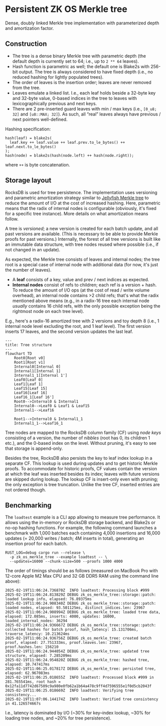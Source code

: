 # Persistent ZK OS Merkle tree

Dense, doubly linked Merkle tree implementation with parameterized depth and amortization factor.

## Construction

- The tree is a dense binary Merkle tree with parametric depth (the default depth is currently set to 64; i.e., up to
  `2 ** 64` leaves).
- Hash function is parametric as well; the default one is Blake2s with 256-bit output. The tree is always considered to
  have fixed depth (i.e., no reduced hashing for lightly populated trees).
- The order of leaves is the insertion order; leaves are never removed from the tree.
- Leaves emulate a linked list. I.e., each leaf holds beside a 32-byte key and 32-byte value, 0-based indices in the
  tree to leaves with lexicographically previous and next keys.
- There are 2 pre-inserted guard leaves with min / max keys (i.e., `[0_u8; 32]` and `[u8::MAX; 32]`). As such, all
  “real” leaves always have previous / next pointers well-defined.

Hashing specification:

```text
hash(leaf) = blake2s(
  leaf.key ++ leaf.value ++ leaf.prev.to_le_bytes() ++ leaf.next.to_le_bytes()
);
hash(node) = blake2s(hash(node.left) ++ hash(node.right));
```

where `++` is byte concatenation.

## Storage layout

RocksDB is used for tree persistence. The implementation uses versioning and parametric amortization strategy similar to
[Jellyfish Merkle tree] to reduce the amount of I/O at the cost of increased hashing. Here, parametric means that the
radix of internal nodes is configurable (obviously, it's fixed for a specific tree instance). More details on what
amortization means follow.

A tree is _versioned_; a new version is created for each batch update, and all past versions are available. (This is
necessary to be able to provide Merkle proofs for past versions.) Internally, the forest of all tree versions is built
like an immutable data structure, with tree nodes reused where possible (i.e., if not changed in an update).

As expected, the Merkle tree consists of leaves and internal nodes; the tree root is a special case of internal node
with additional data (for now, it's just the number of leaves).

- A **leaf** consists of a key, value and prev / next indices as expected.
- **Internal nodes** consist of refs to children; each ref is a version + hash. To reduce the amount of I/O ops (at the
  cost of read / write volume overhead), an internal node contains >2 child refs; that's what the radix mentioned above
  means (e.g., in a radix-16 tree each internal node _usually_ contains 16 child refs, with the only possible exception
  being the rightmost node on each tree level).

E.g., here's a radix-16 amortized tree with 2 versions and toy depth 8 (i.e., 1 internal node level excluding the root,
and 1 leaf level). The first version inserts 17 leaves, and the second version updates the last leaf.

```mermaid
---
title: Tree structure
---
flowchart TD
    Root0[Root v0]
    Root1[Root v1]
    Internal0[Internal 0]
    Internal1[Internal 1]
    Internal1_1[Internal 1']
    Leaf0[Leaf 0]
    Leaf1[Leaf 1]
    Leaf15[Leaf 15]
    Leaf16[Leaf 16]
    Leaf16_1[Leaf 16']
    Root0-->Internal0 & Internal1
    Internal0-->Leaf0 & Leaf1 & Leaf15
    Internal1-->Leaf16

    Root1-->Internal0 & Internal1_1
    Internal1_1-->Leaf16_1
```

Tree nodes are mapped to the RocksDB column family (CF) using _node keys_ consisting of a version, the number of
_nibbles_ (root has 0, its children 1 etc.), and the 0-based index on the level. Without pruning, it's easy to see that
storage is append-only.

Besides the tree, RocksDB also persists the key to leaf index lookup in a separate CF. This lookup is used during
updates and to get historic Merkle proofs. To accommodate for historic proofs, CF values contain the version at which
the leaf was inserted besides its index; leaves with future versions are skipped during lookup. The lookup CF is
insert-only even with pruning; the only exception is tree truncation. Unlike the tree CF, inserted entries are not
ordered though.

## Benchmarking

The `loadtest` example is a CLI app allowing to measure tree performance. It allows using the in-memory or RocksDB
storage backend, and Blake2s or no-op hashing functions. For example, the following command launches a benchmark with
1,000 batches each containing 4,000 insertions and 16,000 updates (= 20,000 writes / batch; 4M inserts in total),
generating an insertion proof for each batch.

```shell
RUST_LOG=debug cargo run --release \
  -p zk_os_merkle_tree --example loadtest -- \
  --updates=16000 --chunk-size=500 --proofs 1000 4000
```

The order of timings should be as follows (measured on MacBook Pro with 12-core Apple M2 Max CPU and 32 GB DDR5 RAM
using the command line above):

```text
2025-02-19T11:06:24.736870Z  INFO loadtest: Processing block #999
2025-02-19T11:06:24.813829Z DEBUG zk_os_merkle_tree::storage::patch: loaded lookup info, elapsed: 76.89375ms
2025-02-19T11:06:24.908340Z DEBUG zk_os_merkle_tree::storage::patch: loaded nodes, elapsed: 93.501125ms, distinct_indices.len: 23967
2025-02-19T11:06:24.908994Z DEBUG zk_os_merkle_tree: loaded tree data, elapsed: 172.085ms, inserts: 4000, updates: 16000, loaded_internal_nodes: 36294
2025-02-19T11:06:24.936667Z DEBUG zk_os_merkle_tree::storage::patch: collected hashes for batch proof, hash_latency: 15.131706ms, traverse_latency: 10.213624ms
2025-02-19T11:06:24.936756Z DEBUG zk_os_merkle_tree: created batch proof, elapsed: 27.751333ms, proof.leaves.len: 23967, proof.hashes.len: 156210
2025-02-19T11:06:24.944054Z DEBUG zk_os_merkle_tree: updated tree structure, elapsed: 7.285209ms
2025-02-19T11:06:24.954820Z DEBUG zk_os_merkle_tree: hashed tree, elapsed: 10.747417ms
2025-02-19T11:06:25.017817Z DEBUG zk_os_merkle_tree: persisted tree, elapsed: 62.967083ms
2025-02-19T11:06:25.018655Z  INFO loadtest: Processed block #999 in 281.765541ms, root hash = 0x12fa11d7742d67509c9a980e0fb62a1b64a478c9ff4d7596555e1f0d5cb2043f
2025-02-19T11:06:25.018669Z  INFO loadtest: Verifying tree consistency...
2025-02-19T11:07:06.144174Z  INFO loadtest: Verified tree consistency in 41.126574667s
```

I.e., latency is dominated by I/O (~30% for key–index lookup, ~30% for loading tree nodes, and ~20% for tree
persistence).

[jellyfish merkle tree]: https://developers.diem.com/papers/jellyfish-merkle-tree/2021-01-14.pdf

